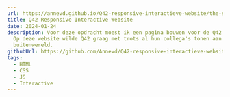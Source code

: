 ```yaml
---
url: https://annevd.github.io/Q42-responsive-interactieve-website/the-sprint-main/public/
title: Q42 Responsive Interactive Website
date: 2024-01-24
description: Voor deze opdracht moest ik een pagina bouwen voor de Q42 website.
  Op deze website wilde Q42 graag met trots al hun collega's tonen aan de
  buitenwereld.
githubUrl: https://github.com/Annevd/Q42-responsive-interactieve-website
tags:
  - HTML
  - CSS
  - JS
  - Interactive
---
```

